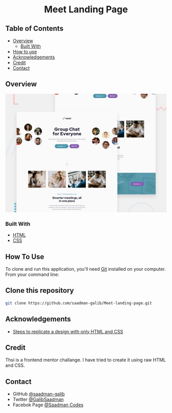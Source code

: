 <h1 align="center">Meet Landing Page</h1>

## Table of Contents

- [Overview](#overview)
  - [Built With](#built-with)
- [How to use](#how-to-use)
- [Acknowledgements](#acknowledgements)
- [Credit](#credit)
- [Contact](#contact)

## Overview

![screenshot](./images/README.jpg)



### Built With

- [HTML](#built-with)
- [CSS](#built-with)

## How To Use

To clone and run this application, you'll need [Git](https://git-scm.com) installed on your computer. From your command line:
## Clone this repository
```bash
git clone https://github.com/saadman-galib/Meet-landing-page.git
```


## Acknowledgements

- [Steps to replicate a design with only HTML and CSS](#acknowledgements)

## Credit
Thsi is a frontend mentor challange. I have tried to create it using raw HTML and CSS.

## Contact

- GitHub [@saadman-galib](https://www.github.com/saadman-galib)
- Twitter [@GalibSaadman](https://www.twitter.com/GalibSaadman)
- Facebok Page [@Saadman Codes](https://www.facebook.com/saadman.codes/)